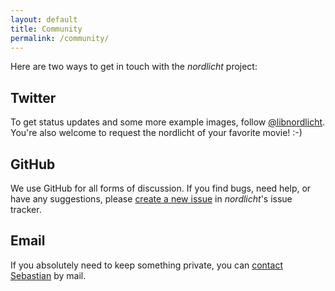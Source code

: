 ```yaml
---
layout: default
title: Community
permalink: /community/
---
```


Here are two ways to get in touch with the *nordlicht* project:

## Twitter

To get status updates and some more example images, follow [@libnordlicht](https://twitter.com/libnordlicht). You're also welcome to request the nordlicht of your favorite movie! :-)

## GitHub

We use GitHub for all forms of discussion. If you find bugs, need help, or have any suggestions, please [create a new issue](https://github.com/nordlicht/nordlicht/issues/new) in *nordlicht*'s issue tracker.

## Email

If you absolutely need to keep something private, you can [contact Sebastian](https://morr.cc/about/) by mail.
